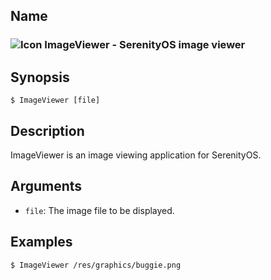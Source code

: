 ## Name

### ![Icon](/res/icons/16x16/filetype-image.png) ImageViewer - SerenityOS image viewer

## Synopsis

```**sh
$ ImageViewer [file]
```

## Description

ImageViewer is an image viewing application for SerenityOS.

## Arguments

* `file`: The image file to be displayed.

## Examples

```sh
$ ImageViewer /res/graphics/buggie.png
```
